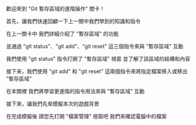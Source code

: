 歡迎來到
"Git 暫存區域的進階操作" 關卡！

首先，讓我們快速回顧一下上一關中我們學到的知識和指令

在上一關卡中
我們詳細介紹了 "暫存區域" 的功能

並通過 "git status"、"git add"、"git reset" 
這三個指令來與 "暫存區域" 互動

我們使用 "git status" 指令打開了 "暫存區域" 視窗
並了解了該區域的結構和內容

接下来，我們使用 "git add" 和 "git reset" 
這兩個指令來將指定檔案移入或移出 "暫存區域"

在本關裡
我們將學習更進階的指令用法來與 "暫存區域" 互動

接下來，讓我們先來模擬本次的遊戲背景

在完成模擬後
請您先打開 "檔案管理" 視窗吧
我們來確認電腦中的檔案